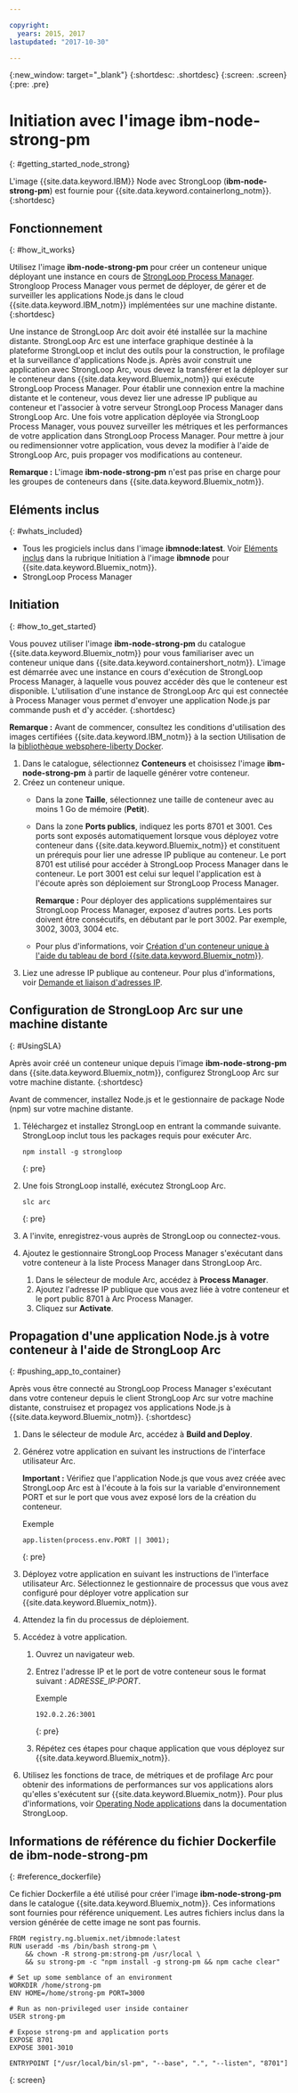 ```yaml
---

copyright:
  years: 2015, 2017
lastupdated: "2017-10-30"

---
```


{:new_window: target="_blank"}
{:shortdesc: .shortdesc}
{:screen: .screen}
{:pre: .pre}

# Initiation avec l'image ibm-node-strong-pm
{: #getting_started_node_strong}

L'image {{site.data.keyword.IBM}} Node avec StrongLoop \(**ibm-node-strong-pm**\) est fournie pour {{site.data.keyword.containerlong_notm}}.
{:shortdesc}

## Fonctionnement 
{: #how_it_works}

Utilisez l'image **ibm-node-strong-pm** pour créer un conteneur unique déployant une instance en cours de [StrongLoop Process Manager](https://www.strongloop.com). Strongloop Process Manager vous permet de déployer, de gérer et de surveiller les applications Node.js dans le cloud {{site.data.keyword.IBM_notm}} implémentées sur une machine distante.
{:shortdesc}

Une instance de StrongLoop Arc doit avoir été installée sur la machine distante. StrongLoop Arc est une interface graphique
destinée à la plateforme StrongLoop et inclut des outils pour la construction, le profilage et la surveillance d'applications Node.js. Après avoir construit une
application avec StrongLoop Arc, vous devez la transférer et la déployer sur le conteneur dans {{site.data.keyword.Bluemix_notm}}
qui exécute StrongLoop Process Manager. Pour établir une connexion entre la machine distante et le conteneur, vous devez lier une adresse IP publique au conteneur et
l'associer à votre serveur StrongLoop
Process Manager dans StrongLoop Arc. Une fois votre application déployée via StrongLoop Process
Manager, vous pouvez surveiller les métriques et les performances de votre application dans StrongLoop Process Manager. Pour mettre à jour ou redimensionner votre application, vous devez la modifier à l'aide de StrongLoop Arc, puis propager vos modifications au conteneur.

**Remarque :** L'image **ibm-node-strong-pm** n'est pas prise en charge pour les groupes de conteneurs dans {{site.data.keyword.Bluemix_notm}}.

## Eléments inclus
{: #whats_included}

-   Tous les progiciels inclus dans l'image **ibmnode:latest**. Voir
[Eléments inclus](/docs/services/RegistryImages/ibmnode/index.html#getting_started_node) dans la rubrique Initiation à l'image
**ibmnode** pour {{site.data.keyword.Bluemix_notm}}.
-   StrongLoop Process Manager

## Initiation
{: #how_to_get_started}

Vous pouvez utiliser l'image **ibm-node-strong-pm** du catalogue {{site.data.keyword.Bluemix_notm}} pour vous familiariser avec un conteneur unique dans {{site.data.keyword.containershort_notm}}. L'image est
démarrée avec une instance en cours d'exécution de StrongLoop Process Manager, à laquelle vous pouvez accéder dès que le conteneur est disponible. L'utilisation d'une instance de StrongLoop Arc qui est connectée à Process
Manager vous permet d'envoyer une application Node.js par commande push et d'y accéder.
{:shortdesc}

**Remarque :** Avant de commencer, consultez les conditions d'utilisation des images certifiées {{site.data.keyword.IBM_notm}} à la section Utilisation de la [bibliothèque websphere-liberty Docker](https://github.com/docker-library/docs/tree/master/websphere-liberty).

1.  Dans le catalogue, sélectionnez **Conteneurs** et choisissez l'image **ibm-node-strong-pm** à partir de laquelle générer votre conteneur.
2.  Créez un conteneur unique.
    -   Dans la zone **Taille**, sélectionnez une taille de conteneur avec au moins 1 Go de mémoire \(**Petit**\).
    -   Dans la zone **Ports publics**, indiquez les ports 8701 et 3001. Ces ports sont exposés automatiquement lorsque vous déployez votre
conteneur dans {{site.data.keyword.Bluemix_notm}} et constituent un prérequis pour lier une adresse IP
publique au conteneur. Le port 8701 est utilisé pour accéder à StrongLoop Process Manager dans le conteneur. Le port 3001 est celui sur lequel l'application est à
l'écoute après son déploiement sur StrongLoop Process Manager.

        **Remarque :** Pour déployer des applications supplémentaires sur StrongLoop Process Manager, exposez d'autres ports. Les ports doivent être consécutifs, en débutant par le port 3002. Par exemple, 3002, 3003, 3004 etc.

    -   Pour plus d'informations, voir [Création d'un conteneur unique à l'aide du tableau de bord {{site.data.keyword.Bluemix_notm}}](/docs/containers/container_single_ui.html#gui).
3.  Liez une adresse IP publique au conteneur. Pour plus d'informations, voir [Demande et liaison d'adresses
IP](/docs/containers/container_single_ui.html#container_cli_ips).

## Configuration de StrongLoop Arc sur une machine distante
{: #UsingSLA}

Après avoir créé un conteneur unique depuis l'image **ibm-node-strong-pm** dans
{{site.data.keyword.Bluemix_notm}}, configurez StrongLoop Arc sur votre machine distante.
{:shortdesc}

Avant de commencer, installez Node.js et le gestionnaire de package Node \(npm\) sur votre machine distante.

1.  Téléchargez et installez StrongLoop en entrant la commande suivante. StrongLoop inclut tous les packages requis pour exécuter Arc.

    ```
    npm install -g strongloop
    ```
    {: pre}

2.  Une fois StrongLoop installé, exécutez StrongLoop Arc.

    ```
    slc arc
    ```
    {: pre}

3.  A l'invite, enregistrez-vous auprès de StrongLoop ou connectez-vous.
4.  Ajoutez le gestionnaire StrongLoop Process Manager s'exécutant dans votre conteneur à la liste Process Manager dans
StrongLoop Arc.
    1.  Dans le sélecteur de module Arc, accédez à **Process Manager**.
    2.  Ajoutez l'adresse IP publique que vous avez liée à votre conteneur et le port public 8701 à Arc Process Manager.
    3.  Cliquez sur **Activate**.

## Propagation d'une application Node.js à votre conteneur à l'aide de StrongLoop Arc
{: #pushing_app_to_container}

Après vous être connecté au StrongLoop Process Manager s'exécutant dans votre conteneur depuis le client StrongLoop Arc sur votre machine distante,
construisez et propagez vos applications Node.js à {{site.data.keyword.Bluemix_notm}}.
{:shortdesc}

1.  Dans le sélecteur de module Arc, accédez à **Build and Deploy**.
2.  Générez votre application en suivant les instructions de l'interface utilisateur Arc.

    **Important :** Vérifiez que l'application Node.js que vous avez créée avec StrongLoop Arc est à l'écoute à la fois sur la variable d'environnement PORT et sur le port que vous avez exposé lors de la création du conteneur.

    Exemple

    ```
    app.listen(process.env.PORT || 3001);
    ```
    {: pre}

3.  Déployez votre application en suivant les instructions de l'interface utilisateur Arc. Sélectionnez le gestionnaire de processus que vous avez configuré pour
déployer votre application sur {{site.data.keyword.Bluemix_notm}}.
4.  Attendez la fin du processus de déploiement.
5.  Accédez à votre application.
    1.  Ouvrez un navigateur web.
    2.  Entrez l'adresse IP et le port de votre conteneur sous le format suivant :
<var class="keyword varname">ADRESSE_IP:PORT</var>.

        Exemple

        ```
        192.0.2.26:3001
        ```
        {: pre}

    3.  Répétez ces étapes pour chaque application que vous déployez sur {{site.data.keyword.Bluemix_notm}}.
6.  Utilisez les fonctions de trace, de métriques et de profilage Arc pour obtenir des informations de performances sur vos applications alors qu'elles s'exécutent
sur {{site.data.keyword.Bluemix_notm}}. Pour plus d'informations, voir [Operating Node applications](https://docs.strongloop.com/display/SLC/Operating+Node+applications) dans la documentation StrongLoop.

## Informations de référence du fichier Dockerfile de **ibm-node-strong-pm** 
{: #reference_dockerfile}

Ce fichier Dockerfile a été utilisé pour créer l'image **ibm-node-strong-pm** dans le catalogue {{site.data.keyword.Bluemix_notm}}. Ces informations sont fournies pour référence uniquement. Les autres fichiers inclus dans la version générée de cette image ne sont pas fournis.

```
FROM registry.ng.bluemix.net/ibmnode:latest
RUN useradd -ms /bin/bash strong-pm \    
    && chown -R strong-pm:strong-pm /usr/local \    
    && su strong-pm -c "npm install -g strong-pm && npm cache clear"

# Set up some semblance of an environment
WORKDIR /home/strong-pm
ENV HOME=/home/strong-pm PORT=3000

# Run as non-privileged user inside container
USER strong-pm

# Expose strong-pm and application ports
EXPOSE 8701
EXPOSE 3001-3010

ENTRYPOINT ["/usr/local/bin/sl-pm", "--base", ".", "--listen", "8701"]
```
{: screen}


